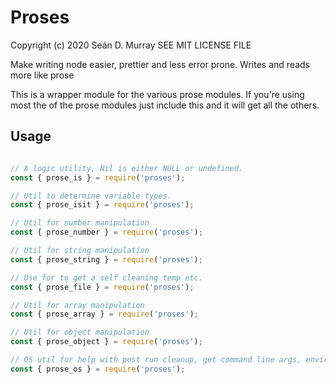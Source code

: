 # Proses

Copyright (c) 2020 Seán D. Murray
SEE MIT LICENSE FILE

Make writing node easier, prettier and less error prone. Writes and reads more like prose

This is a wrapper module for the various prose modules. If you're using most
the of the prose modules just include this and it will get all the others.

## Usage

```javascript

// A logic utility, Nil is either NULL or undefined.
const { prose_is } = require('proses');

// Util to determine variable types.
const { prose_isit } = require('proses');

// Util for number manipulation
const { prose_number } = require('proses');

// Util for string manipulation
const { prose_string } = require('proses');

// Use for to get a self cleaning temp etc.
const { prose_file } = require('proses');

// Util for array manipulation
const { prose_array } = require('proses');

// Util for object manipulation
const { prose_object } = require('proses');

// OS util for help with post run cleanup, get command line args, envirnment args etc.
const { prose_os } = require('proses');
```
